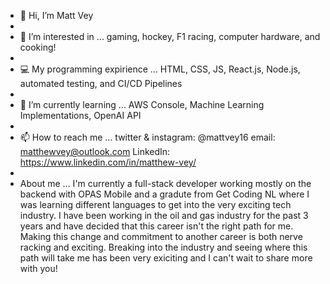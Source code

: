 - 👋 Hi, I’m Matt Vey
- 
- 👀 I’m interested in ... gaming, hockey, F1 racing, computer hardware, and cooking!
-
- 💻 My programming expirience ... HTML, CSS, JS, React.js, Node.js, automated testing, and CI/CD Pipelines
- 
- 🌱 I’m currently learning ... AWS Console, Machine Learning Implementations, OpenAI API
- 
- 📫 How to reach me ... twitter & instagram: @mattvey16 email: matthewvey@outlook.com LinkedIn: https://www.linkedin.com/in/matthew-vey/
- 
- About me ... I'm currently a full-stack developer working mostly on the backend with OPAS Mobile and a gradute from Get Coding NL where I was learning different languages to get into the very exciting tech industry. I have been working in the oil and gas industry for the past 3 years and have decided that this career isn't the right path for me. Making this change and commitment to another career is both nerve racking and exciting. Breaking into the industry and seeing where this path will take me has been very exiciting and I can't wait to share more with you!
